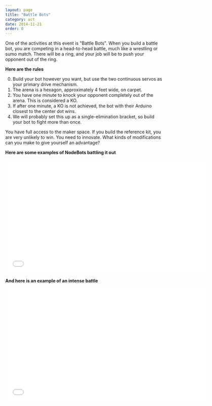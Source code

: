 ```yaml
---
layout: page
title: "Battle Bots"
category: act
date: 2014-11-21
order: 0
---
```


One of the activities at this event is "Battle Bots".  When you build a battle bot, you are competing in a head-to-head battle, much like a wrestling or sumo match.  There will be a ring, and your job will be to push your opponent out of the ring.

**Here are the rules**

0. Build your bot however you want, but use the two continuous servos as your primary drive mechanism.
0. The arena is a hexagon, approximately 4 feet wide, on carpet.
0. You have one minute to knock your opponent completely out of the arena.  This is considered a KO.
0. If after one minute, a KO is not achieved, the bot with their Arduino closest to the center dot wins.
0. We will probably set this up as a single-elimination bracket, so build your bot to fight more than once.

You have full access to the maker space.  If you build the reference kit, you are very unlikely to win.  You need to innovate.  What kinds of modifications can you make to give yourself an advantage?

**Here are some examples of NodeBots battling it out**

<iframe width="640" height="360" src="//www.youtube.com/embed/pmp_hCg6jGQ" frameborder="0" allowfullscreen></iframe>

**And here is an example of an intense battle**

<iframe width="640" height="360" src="//www.youtube.com/embed/OA97THHGgEo" frameborder="0" allowfullscreen></iframe>

